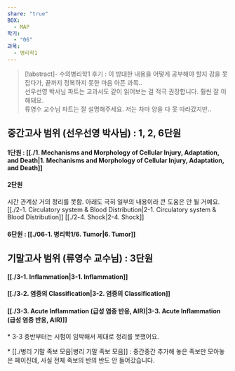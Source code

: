 ```yaml
---
share: "true"
BOX:
  - MAP
학기:
  - "06"
과목:
  - 병리학1
---
```


>[!abstract]- 수의병리학1
> 후기 : 이 방대한 내용을 어떻게 공부해야 할지 감을 못 잡다가, 끝까지 정복하지 못한 마음 아픈 과목..<br>
> 선우선영 박사님 파트는 교과서도 같이 읽어보는 걸 적극 권장합니다. 훨씬 잘 이해돼요.<br>
> 류영수 교수님 파트는 잘 설명해주세요. 저는 차마 양을 다 못 따라갔지만..

## 중간고사 범위 (선우선영 박사님) : 1, 2, 6단원

#### 1단원 : [[./1. Mechanisms and Morphology of Cellular Injury, Adaptation, and Death|1. Mechanisms and Morphology of Cellular Injury, Adaptation, and Death]]

#### 2단원

시간 관계상 거의 정리를 못함. 아래도 극히 일부의 내용이라 큰 도움은 안 될 거예요.
[[./2-1. Circulatory system & Blood Distribution|2-1. Circulatory system & Blood Distribution]]
[[./2-4. Shock|2-4. Shock]] 
#### 6단원 : [[./06-1. 병리학1/6. Tumor|6. Tumor]]

## 기말고사 범위 (류영수 교수님) : 3단원

#### [[./3-1. Inflammation|3-1. Inflammation]]
#### [[./3-2. 염증의 Classification|3-2. 염증의 Classification]]
#### [[./3-3. Acute Inflammation (급성 염증 반응, AIR)|3-3. Acute Inflammation (급성 염증 반응, AIR)]]
\* 3-3 중반부터는 시험이 임박해서 제대로 정리를 못했어요.

\* [[./병리 기말 족보 모음|병리 기말 족보 모음]] : 중간중간 추가해 놓은 족보만 모아놓은 페이진데, 사실 전체 족보의 반의 반도 안 들어갔습니다.

